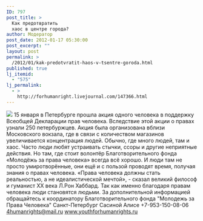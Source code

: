 ```yaml
---
ID: 797
post_title: >
  Как предотвратить
  хаос в центре города?
author: Модератор
post_date: 2012-01-17 05:30:00
post_excerpt: ""
layout: post
permalink: >
  /2012/01/kak-predotvratit-haos-v-tsentre-goroda.html
published: true
lj_itemid:
  - "575"
lj_permalink:
  - >
    http://forhumanright.livejournal.com/147366.html
---
```

<img src="http://cs5338.vk.com/u132145096/132409092/x_5b26039f.jpg" /> 15 января в Петербурге прошла акция одного человека в поддержку Всеобщей Декларации прав человека. Вследствие этой акции о правах узнали 250 петербуржцев.
Акция была организована вблизи Московского вокзала, где в связи с количеством магазинов увеличивается концентрация людей. Обычно, где много людей, там и хаос. Часто люди любят устраивать стычки, ссоры и другие неприятные действия. Но там, где стоит волонтёр Благотворительного фонда «Молодёжь за права человека» всегда всё хорошо. И люди там не просто умиротворённые, они ещё и с пользой проводят время, получая знания о правах человека.
«Права человека должны стать реальностью, а не идеалистической мечтой», - сказал великий философ и гуманист ХХ века Л.Рон Хаббард. Так как именно благодаря правам человека люди становятся людьми.
За дополнительной информацией обращайтесь к координатору
Благотворительного фонда
"Молодежь за Права Человека" Санкт-Петербург 
Сасиной Алисе 
+7-953-150-08-06 
4humanrights@mail.ru
www.youthforhumanrights.ru